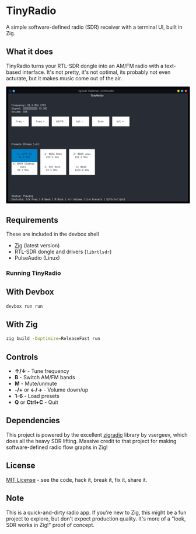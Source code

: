 # TinyRadio

A simple software-defined radio (SDR) receiver with a terminal UI, built in Zig.

## What it does

TinyRadio turns your RTL-SDR dongle into an AM/FM radio with a text-based interface. It's not pretty, it's not optimal, its probably not even acturate, but it makes music come out of the air.

![TinyRadio TUI](image.png)

## Requirements

These are included in the devbox shell

- [Zig](https://ziglang.org/download/) (latest version)
- RTL-SDR dongle and drivers (`librtlsdr`)
- PulseAudio (Linux)

### Running TinyRadio

## With Devbox

```bash
devbox run run
```

## With Zig

```bash
zig build -Doptimize=ReleaseFast run
```

## Controls

- **↑/↓** - Tune frequency
- **B** - Switch AM/FM bands  
- **M** - Mute/unmute
- **-/+** or **←/→** - Volume down/up
- **1-6** - Load presets
- **Q** or **Ctrl+C** - Quit

## Dependencies

This project is powered by the excellent [zigradio](https://github.com/vsergeev/zigradio) library by vsergeev, which does all the heavy SDR lifting. Massive credit to that project for making software-defined radio flow graphs in Zig!

## License

[MIT License](LICENSE) - see the code, hack it, break it, fix it, share it.

## Note

This is a quick-and-dirty radio app. If you're new to Zig, this might be a fun project to explore, but don't expect production quality. It's more of a "look, SDR works in Zig!" proof of concept.
